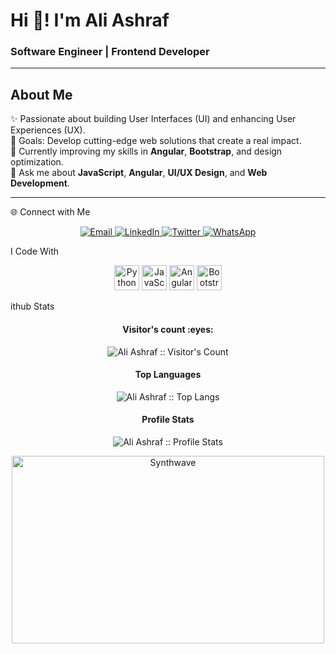 # Hi 👋! I'm Ali Ashraf  
### Software Engineer | Frontend Developer  

---

## About Me  
✨ Passionate about building User Interfaces (UI) and enhancing User Experiences (UX).  
🎯 Goals: Develop cutting-edge web solutions that create a real impact.  
🌱 Currently improving my skills in **Angular**, **Bootstrap**, and design optimization.  
💬 Ask me about **JavaScript**, **Angular**, **UI/UX Design**, and **Web Development**.  

---


🌐 Connect with Me
<p align="center"> <a href="mailto:aliabofooda1234@gmail.com"> <img src="https://img.shields.io/static/v1?message=Gmail&logo=gmail&label=&color=D14836&logoColor=white&style=for-the-badge" alt="Email"> </a> <a href="https://www.linkedin.com/in/ali-ashraf-8b619b22a"> <img src="https://img.shields.io/static/v1?message=LinkedIn&logo=linkedin&label=&color=0077B5&logoColor=white&style=for-the-badge" alt="LinkedIn"> </a> <a href="https://twitter.com/@realAliAshraf"> <img src="https://img.shields.io/static/v1?message=Twitter&logo=twitter&label=&color=1DA1F2&logoColor=white&style=for-the-badge" alt="Twitter"> </a> <a href="https://wa.me/+201229576635"> <img src="https://img.shields.io/static/v1?message=WhatsApp&logo=whatsapp&label=&color=25D366&logoColor=white&style=for-the-badge" alt="WhatsApp"> </a> </p>

I Code With
<p align="center"> <img src="https://cdn.jsdelivr.net/gh/devicons/devicon/icons/python/python-original.svg" height="40" alt="Python logo" /> <img src="https://cdn.jsdelivr.net/gh/devicons/devicon/icons/javascript/javascript-original.svg" height="40" alt="JavaScript logo" /> <img src="https://cdn.jsdelivr.net/gh/devicons/devicon/icons/angularjs/angularjs-original.svg" height="40" alt="AngularJS logo" /> <img src="https://cdn.jsdelivr.net/gh/devicons/devicon/icons/bootstrap/bootstrap-original.svg" height="40" alt="Bootstrap logo" /> </p>

ithub Stats
<h4 align="center">Visitor's count :eyes:</h4> <p align="center"><img src="https://profile-counter.glitch.me/{AliAshraf}/count.svg" alt="Ali Ashraf :: Visitor's Count" /></p> <h4 align="center">Top Languages</h4> <p align="center"><img src="https://github-readme-stats.vercel.app/api/top-langs/?username=AliAshraf&langs_count=10&theme=tokyonight&layout=compact" alt="Ali Ashraf :: Top Langs" /></p> <h4 align="center">Profile Stats</h4> <p align="center"><img src="https://github-readme-stats.vercel.app/api?username=AliAshraf&show_icons=true&theme=synthwave" alt="Ali Ashraf :: Profile Stats" /></p> <p align="center"><img src="https://thumbs.gfycat.com/GoodnaturedFondGaur-size_restricted.gif" alt="Synthwave" height="300" width="500"></p>
